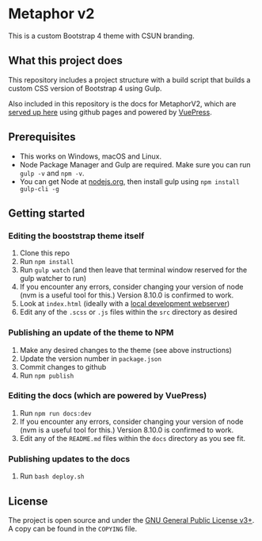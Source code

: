 # Metaphor v2

This is a custom Bootstrap 4 theme with CSUN branding.


## What this project does

This repository includes a project structure with a build script that builds a custom CSS version of Bootstrap 4 using Gulp.

Also included in this repository is the docs for MetaphorV2, which are [served up here](https://pioneeringtechlab.net/metaphor-v2/)
 using github pages and powered by [VuePress](https://vuepress.vuejs.org/).


## Prerequisites

- This works on Windows, macOS and Linux.
- Node Package Manager and Gulp are required. Make sure you can run `gulp -v` and `npm -v`.
- You can get Node at [nodejs.org](https://nodejs.org), then install gulp using `npm install gulp-cli -g`


## Getting started 

### Editing the booststrap theme itself

1. Clone this repo
2. Run `npm install`
3. Run `gulp watch` (and then leave that terminal window reserved for the gulp watcher to run)
4. If you encounter any errors, consider changing your version of node (nvm is a useful tool for this.) Version 8.10.0 is confirmed to work. 
5. Look at `index.html` (ideally with a [local development webserver](https://askubuntu.com/questions/377389/how-to-easily-start-a-webserver-in-any-folder))
6. Edit any of the `.scss` or `.js` files within the `src` directory as desired


### Publishing an update of the theme to NPM

1. Make any desired changes to the theme (see above instructions)
2. Update the version number in `package.json`
3. Commit changes to github
4. Run `npm publish`


### Editing the docs (which are powered by VuePress)

1. Run `npm run docs:dev`
2. If you encounter any errors, consider changing your version of node (nvm is a useful tool for this.) Version 8.10.0 is confirmed to work. 
3. Edit any of the `README.md` files within the `docs` directory as you see fit.


### Publishing updates to the docs

1. Run `bash deploy.sh`


## License
The project is open source and under the [GNU General Public License v3+](https://www.gnu.org/licenses/gpl.html). A copy can be found in the `COPYING` file.

